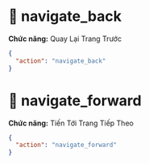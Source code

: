 # 🔁 navigate_back 

**Chức năng:** Quay Lại Trang Trước

```json
{
  "action": "navigate_back"
}
```


# 🔁 navigate_forward 

**Chức năng:** Tiến Tới Trang Tiếp Theo

```json
{
  "action": "navigate_forward"
}
```